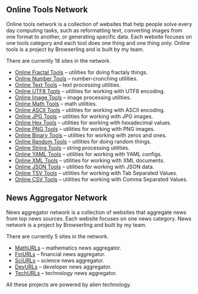 ## Online Tools Network

Online tools network is a collection of websites that help people solve every day computing tasks, such as reformatting text, converting images from one format to another, or generating specific data. Each website focuses on one tools category and each tool does one thing and one thing only. Online tools is a project by Browserling and is built by my team.

There are currently 18 sites in the network.

-   [Online Fractal Tools](https://catonmat.net/online-fractal-tools)  – utilities for doing fractaly things.
-   [Online Number Tools](https://catonmat.net/online-number-tools)  – number-crunching utilities.
-   [Online Text Tools](https://catonmat.net/online-text-tools)  – text processing utilities.
-   [Online UTF8 Tools](https://catonmat.net/online-utf8-tools)  – utilities for working with UTF8 encoding.
-   [Online Image Tools](https://catonmat.net/online-image-tools)  – image processing utilities.
-   [Online Math Tools](https://catonmat.net/online-math-tools)  – math utilities.
-   [Online ASCII Tools](https://catonmat.net/online-ascii-tools)  – utilities for working with ASCII encoding.
-   [Online JPG Tools](https://catonmat.net/online-jpg-tools)  – utilities for working with JPG images.
-   [Online Hex Tools](https://catonmat.net/online-hex-tools)  – utilities for working with hexadecimal values.
-   [Online PNG Tools](https://catonmat.net/online-png-tools)  – utilities for working with PNG images.
-   [Online Binary Tools](https://catonmat.net/online-binary-tools)  – utilities for working with zeros and ones.
-   [Online Random Tools](https://catonmat.net/online-random-tools)  – utilities for doing random things.
-   [Online String Tools](https://catonmat.net/online-string-tools)  – string processing utilities.
-   [Online YAML Tools](https://catonmat.net/online-yaml-tools)  – utilities for working with YAML configs.
-   [Online XML Tools](https://catonmat.net/online-xml-tools)  – utilities for working with XML documents.
-   [Online JSON Tools](https://catonmat.net/online-json-tools)  – utilities for working with JSON data.
-   [Online TSV Tools](https://catonmat.net/online-tsv-tools)  – utilities for working with Tab Separated Values.
-   [Online CSV Tools](https://catonmat.net/online-csv-tools)  – utilities for working with Comma Separated Values.

## News Aggregator Network

News aggregator network is a collection of websites that aggregate news from top news sources. Each website focuses on one news category. News network is a project by Browserling and built by my team.

There are currently 5 sites in the network.

-   [MathURLs](https://catonmat.net/announcing-mathurls)  – mathematics news aggregator.
-   [FinURLs](https://catonmat.net/announcing-finurls)  – financial news aggregator.
-   [SciURLs](https://catonmat.net/announcing-sciurls)  – science news aggregator.
-   [DevURLs](https://catonmat.net/announcing-devurls)  – developer news aggregator.
-   [TechURLs](https://catonmat.net/announcing-techurls)  – technology news aggregator.

All these projects are powered by alien technology.
<!--stackedit_data:
eyJoaXN0b3J5IjpbLTkyMjY1MDQ4NF19
-->